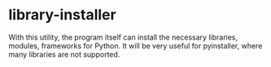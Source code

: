 # library-installer
With this utility, the program itself can install the necessary libraries, modules, frameworks for Python. It will be very useful for pyinstaller, where many libraries are not supported.

